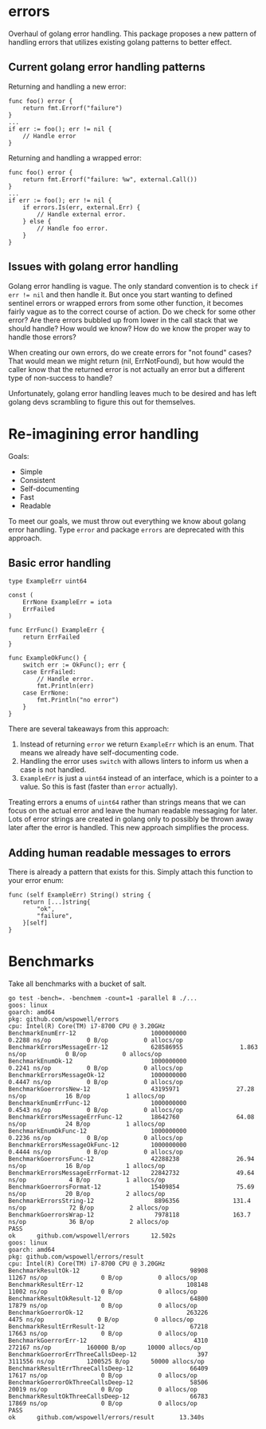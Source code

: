 # errors

Overhaul of golang error handling. This package proposes a new pattern of handling errors that utilizes existing golang patterns to better effect.

## Current golang error handling patterns

Returning and handling a new error:
```
func foo() error {
    return fmt.Errorf("failure")
}
...
if err := foo(); err != nil {
    // Handle error
}
```

Returning and handling a wrapped error:
```
func foo() error {
    return fmt.Errorf("failure: %w", external.Call())
}
...
if err := foo(); err != nil {
    if errors.Is(err, external.Err) {
        // Handle external error.
    } else {
        // Handle foo error.
    }
}
```

## Issues with golang error handling

Golang error handling is vague. The only standard convention is to check `if err != nil` and then handle it. But once you start wanting to defined sentinel errors or wrapped errors from some other function, it becomes fairly vague as to the correct course of action. Do we check for some other error? Are there errors bubbled up from lower in the call stack that we should handle? How would we know? How do we know the proper way to handle those errors? 

When creating our own errors, do we create errors for "not found" cases? That would mean we might return (nil, ErrNotFound), but how would the caller know that the returned error is not actually an error but a different type of non-success to handle?

Unfortunately, golang error handling leaves much to be desired and has left golang devs scrambling to figure this out for themselves.

# Re-imagining error handling

Goals:
* Simple
* Consistent
* Self-documenting
* Fast
* Readable

To meet our goals, we must throw out everything we know about golang error handling. Type `error` and package `errors` are deprecated with this approach.

## Basic error handling

```
type ExampleErr uint64

const (
	ErrNone ExampleErr = iota
	ErrFailed
)

func ErrFunc() ExampleErr {
	return ErrFailed
}

func ExampleOkFunc() {
	switch err := OkFunc(); err {
	case ErrFailed:
		// Handle error.
		fmt.Println(err)
	case ErrNone:
		fmt.Println("no error")
	}
}
```

There are several takeaways from this approach:
1) Instead of returning `error` we return `ExampleErr` which is an enum. That means we already have self-documenting code.
2) Handling the error uses `switch` with allows linters to inform us when a case is not handled.
3) `ExampleErr` is just a `uint64` instead of an interface, which is a pointer to a value. So this is fast (faster than `error` actually).

Treating errors a enums of `uint64` rather than strings means that we can focus on the actual error and leave the human readable messaging for later. Lots of error strings are created in golang only to possibly be thrown away later after the error is handled. This new approach simplifies the process.

## Adding human readable messages to errors

There is already a pattern that exists for this. Simply attach this function to your error enum:
```
func (self ExampleErr) String() string {
	return [...]string{
		"ok",
		"failure",
	}[self]
}
```


# Benchmarks

Take all benchmarks with a bucket of salt.

```
go test -bench=. -benchmem -count=1 -parallel 8 ./...
goos: linux
goarch: amd64
pkg: github.com/wspowell/errors
cpu: Intel(R) Core(TM) i7-8700 CPU @ 3.20GHz
BenchmarkEnumErr-12                     1000000000               0.2288 ns/op          0 B/op          0 allocs/op
BenchmarkErrorsMessageErr-12            628586955                1.863 ns/op           0 B/op          0 allocs/op
BenchmarkEnumOk-12                      1000000000               0.2241 ns/op          0 B/op          0 allocs/op
BenchmarkErrorsMessageOk-12             1000000000               0.4447 ns/op          0 B/op          0 allocs/op
BenchmarkGoerrorsNew-12                 43195971                27.28 ns/op           16 B/op          1 allocs/op
BenchmarkEnumErrFunc-12                 1000000000               0.4543 ns/op          0 B/op          0 allocs/op
BenchmarkErrorsMessageErrFunc-12        18642760                64.08 ns/op           24 B/op          1 allocs/op
BenchmarkEnumOkFunc-12                  1000000000               0.2236 ns/op          0 B/op          0 allocs/op
BenchmarkErrorsMessageOkFunc-12         1000000000               0.4444 ns/op          0 B/op          0 allocs/op
BenchmarkGoerrorsFunc-12                42288238                26.94 ns/op           16 B/op          1 allocs/op
BenchmarkErrorsMessageErrFormat-12      22842732                49.64 ns/op            4 B/op          1 allocs/op
BenchmarkGoerrorsFormat-12              15409854                75.69 ns/op           20 B/op          2 allocs/op
BenchmarkErrorsString-12                 8896356               131.4 ns/op            72 B/op          2 allocs/op
BenchmarkGoerrorsWrap-12                 7978118               163.7 ns/op            36 B/op          2 allocs/op
PASS
ok      github.com/wspowell/errors      12.502s
goos: linux
goarch: amd64
pkg: github.com/wspowell/errors/result
cpu: Intel(R) Core(TM) i7-8700 CPU @ 3.20GHz
BenchmarkResultOk-12                               98908             11267 ns/op               0 B/op          0 allocs/op
BenchmarkResultErr-12                             108148             11002 ns/op               0 B/op          0 allocs/op
BenchmarkResultOkResult-12                         64800             17879 ns/op               0 B/op          0 allocs/op
BenchmarkGoerrorOk-12                             263226              4475 ns/op               0 B/op          0 allocs/op
BenchmarkResultErrResult-12                        67218             17663 ns/op               0 B/op          0 allocs/op
BenchmarkGoerrorErr-12                              4310            272167 ns/op          160000 B/op      10000 allocs/op
BenchmarkGoerrorErrThreeCallsDeep-12                 397           3111556 ns/op         1200525 B/op      50000 allocs/op
BenchmarkResultErrThreeCallsDeep-12                66409             17617 ns/op               0 B/op          0 allocs/op
BenchmarkGoerrorOkThreeCallsDeep-12                58506             20019 ns/op               0 B/op          0 allocs/op
BenchmarkResultOkThreeCallsDeep-12                 66783             17869 ns/op               0 B/op          0 allocs/op
PASS
ok      github.com/wspowell/errors/result       13.340s
```
